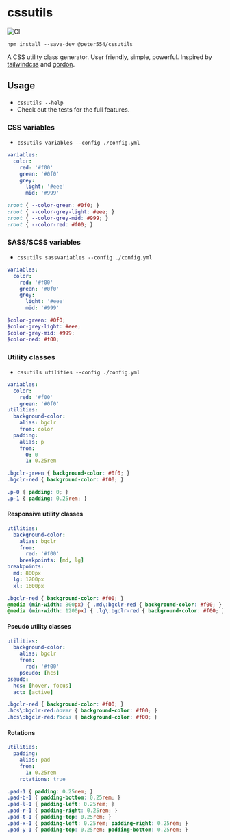 # cssutils

![CI](https://github.com/Peter554/cssutils/workflows/CI/badge.svg)

`npm install --save-dev @peter554/cssutils`

A CSS utility class generator. User friendly, simple, powerful. Inspired by [tailwindcss](https://github.com/tailwindcss/tailwindcss) and [gordon](https://github.com/hankchizljaw/goron).

## Usage

- `cssutils --help`
- Check out the tests for the full features.

### CSS variables

- `cssutils variables --config ./config.yml`

```yml
variables:
  color:
    red: '#f00'
    green: '#0f0'
    grey:
      light: '#eee'
      mid: '#999'
```

```css
:root { --color-green: #0f0; }
:root { --color-grey-light: #eee; }
:root { --color-grey-mid: #999; }
:root { --color-red: #f00; }
```

### SASS/SCSS variables

- `cssutils sassvariables --config ./config.yml`

```yml
variables:
  color:
    red: '#f00'
    green: '#0f0'
    grey:
      light: '#eee'
      mid: '#999'
```

```scss
$color-green: #0f0;
$color-grey-light: #eee;
$color-grey-mid: #999;
$color-red: #f00;
```

### Utility classes

- `cssutils utilities --config ./config.yml`

```yml
variables:
  color:
    red: '#f00'
    green: '#0f0'
utilities:
  background-color:
    alias: bgclr
    from: color
  padding:
    alias: p
    from:
      0: 0
      1: 0.25rem
```

```css
.bgclr-green { background-color: #0f0; }
.bgclr-red { background-color: #f00; }

.p-0 { padding: 0; }
.p-1 { padding: 0.25rem; }
```

#### Responsive utility classes

```yml
utilities:
  background-color:
    alias: bgclr
    from:
      red: '#f00'
    breakpoints: [md, lg]
breakpoints:
  md: 800px
  lg: 1200px
  xl: 1600px
```

```css
.bgclr-red { background-color: #f00; }
@media (min-width: 800px) { .md\:bgclr-red { background-color: #f00; } }
@media (min-width: 1200px) { .lg\:bgclr-red { background-color: #f00; } }
```

#### Pseudo utility classes

```yml
utilities:
  background-color:
    alias: bgclr
    from:
      red: '#f00'
    pseudo: [hcs]
pseudo:
  hcs: [hover, focus]
  act: [active]
```

```css
.bgclr-red { background-color: #f00; }
.hcs\:bgclr-red:hover { background-color: #f00; }
.hcs\:bgclr-red:focus { background-color: #f00; }
```

#### Rotations

```yml
utilities:
  padding:
    alias: pad
    from:
      1: 0.25rem
    rotations: true
```

```css
.pad-1 { padding: 0.25rem; }
.pad-b-1 { padding-bottom: 0.25rem; }
.pad-l-1 { padding-left: 0.25rem; }
.pad-r-1 { padding-right: 0.25rem; }
.pad-t-1 { padding-top: 0.25rem; }
.pad-x-1 { padding-left: 0.25rem; padding-right: 0.25rem; }
.pad-y-1 { padding-top: 0.25rem; padding-bottom: 0.25rem; }
```
